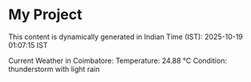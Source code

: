 # My Project

This content is dynamically generated in Indian Time (IST): 2025-10-19 01:07:15 IST


Current Weather in Coimbatore:
Temperature: 24.88 °C
Condition: thunderstorm with light rain

